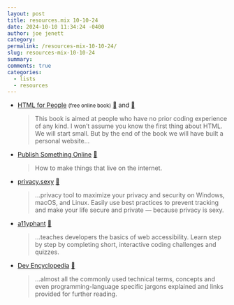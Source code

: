 ```yaml
---
layout: post
title: resources.mix 10-10-24
date: 2024-10-10 11:34:24 -0400
author: joe jenett
category: 
permalink: /resources-mix-10-10-24/
slug: resources-mix-10-10-24
summary: 
comments: true
categories:
  - lists
  - resources
---
```

<ul class="links">
	<li><a title="HTML for People" href="https://htmlforpeople.com/">HTML for People</a> <small>(free online book)</small> <a title="source" href="https://pinboard.in/u:pragmaticgeek">📌</a> and <a title="source" href="https://pinboard.in/u:roger">📌</a><blockquote><p>This book is aimed at people who have no prior coding experience of any kind. I won’t assume you know the first thing about HTML. We will start small. But by the end of the book we will have built a personal website...</p></blockquote></li>
	<li><a title="Publish Something Online" href="https://publishsomethingonline.com/">Publish Something Online</a> <a title="source" href="https://pinboard.in/u:philapple">📌</a><blockquote><p>How to make things that live on the internet.</p></blockquote></li>
	<li><a title="privacy.sexy" href="https://privacy.sexy/">privacy.sexy</a> <a title="source" href="https://pinboard.in/u:axehandle">📌</a><blockquote><p>...privacy tool to maximize your privacy and security on Windows, macOS, and Linux. Easily use best practices to prevent tracking and make your life secure and private — because privacy is sexy.</p></blockquote></li>
	<li><a title="a11yphant" href="https://a11yphant.com/">a11yphant</a> <a title="source" href="https://pinboard.in/u:ascarida">📌</a><blockquote><p>...teaches developers the basics of web accessibility. Learn step by step by completing short, interactive coding challenges and quizzes.</p></blockquote></li>
	<li><a title="Dev Encyclopedia | Encyclopedia for Developers" href="https://devpedia.dev/">Dev Encyclopedia</a> <a title="source" href="https://pinboard.in/u:tdjones">📌</a><blockquote><p>...almost all the commonly used technical terms, concepts and even programming-language specific jargons explained and links provided for further reading.</p></blockquote></li>
</ul>

<a style="display:none;" href="https://brid.gy/publish/mastodon"><small>(cross-posted to mastodon)</small></a>